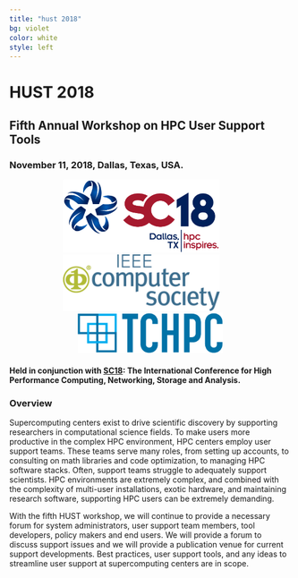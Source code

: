 ```yaml
---
title: "hust 2018"
bg: violet
color: white
style: left
---
```


# **HUST 2018**  
## Fifth Annual Workshop on HPC User Support Tools

<div style="text-align:center;">
  <span class="fa-stack subtlecircle" style="font-size:64px; background:rgba(0,128,0,0.1)">
    <i class="fa fa-circle fa-stack-2x text-bluegrey"></i>
    <i class="fa fa-wrench fa-stack-1x text-green"></i>
  </span>
</div>

### November 11, 2018, Dallas, Texas, USA.

<div style="text-align:center;">
  <a href="http://sc18.supercomputing.org"><img src="img/SC18-color-hor-highlights.png" style="width: 280px;"/></a>
  &nbsp;  &nbsp;  &nbsp;  &nbsp;
  <a href="https://www.computer.org"><img src="img/IEEE-gifs/ComputerSocietyLogo-RGB-stacked.png" style="width: 280px;"/></a>
  &nbsp;  &nbsp;  &nbsp;  &nbsp;
  <a href="https://tc.computer.org/tchpc/"><img src="img/tchpc_logo_cmyk.png" style="width: 260px;"/></a>
</div>

#### Held in conjunction with [SC18](http://sc18.supercomputing.org):  The International Conference for High Performance Computing, Networking, Storage and Analysis.


### Overview
Supercomputing centers exist to drive scientific discovery by supporting researchers in 
computational science fields.  To make users more productive in the complex HPC
environment, HPC centers employ user support teams.  These teams
serve many roles, from setting up accounts, to consulting on math libraries and code
optimization, to managing HPC software stacks.
Often, support teams struggle to adequately support scientists.
HPC environments are extremely complex, and combined with
the complexity of multi-user installations, exotic hardware, and maintaining
research software, supporting HPC users can be extremely demanding.

With the fifth HUST workshop, we will continue to provide a necessary forum for 
system administrators, user support team members, tool developers, policy makers and
end users.  We will provide a forum to discuss support issues and we will
provide a publication venue for current support developments.  Best practices,
user support tools, and any ideas to streamline user support at supercomputing
centers are in scope.

<!---
### Submission Deadline has been extended to September 10, 2018!

<div style="text-align:center;">
  <p>
    <a href="hust-cfp.pdf">
      <i class="fa fa-file-text-o">&nbsp;<font size="5">Download the HUST18 Call For Papers</font></i>
    </a>
  </p>
</div>
--->